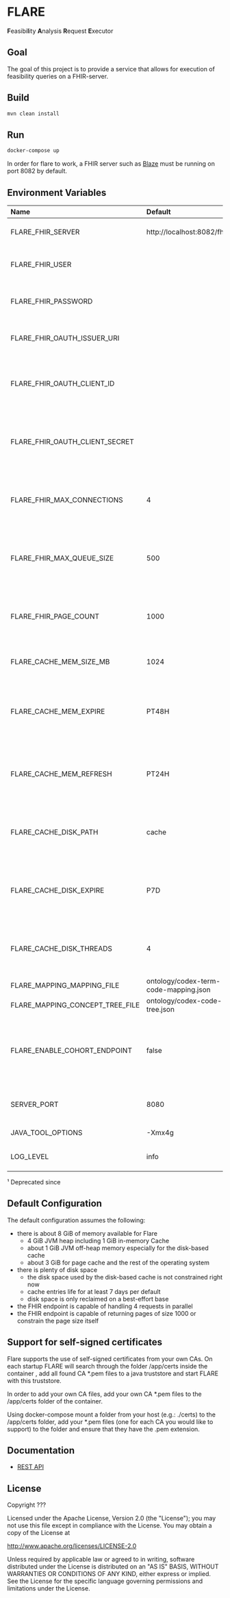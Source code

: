 # FLARE

**F**easibi**l**ity **A**nalysis **R**equest **E**xecutor

## Goal

The goal of this project is to provide a service that allows for execution of feasibility queries on a FHIR-server.

## Build

```sh
mvn clean install
```

## Run

```sh
docker-compose up
```

In order for flare to work, a FHIR server such as [Blaze](https://github.com/samply/blaze) must be running on port 8082 by default.

## Environment Variables

| Name                            | Default                               | Depr ¹ | Description                                                                                      |
|:--------------------------------|:--------------------------------------|--------|:-------------------------------------------------------------------------------------------------|
| FLARE_FHIR_SERVER               | http://localhost:8082/fhir            |        | The base URL of the FHIR server to use.                                                          |
| FLARE_FHIR_USER                 |                                       |        | The username to use for HTTP Basic Authentication.                                               |
| FLARE_FHIR_PASSWORD             |                                       |        | The password to use for HTTP Basic Authentication.                                               |
| FLARE_FHIR_OAUTH_ISSUER_URI     |                                       |        | The issuer URI of the OpenID Connect provider.                                                   |
| FLARE_FHIR_OAUTH_CLIENT_ID      |                                       |        | The client ID to use for authentication with OpenID Connect provider.                            |
| FLARE_FHIR_OAUTH_CLIENT_SECRET  |                                       |        | The client secret to use for authentication with OpenID Connect provider.                        |
| FLARE_FHIR_MAX_CONNECTIONS      | 4                                     |        | The maximum number of connections Flare opens towards the FHIR server.                           |
| FLARE_FHIR_MAX_QUEUE_SIZE       | 500                                   |        | The maximum number FHIR server requests Flare queues before returning an error.                  |
| FLARE_FHIR_PAGE_COUNT           | 1000                                  |        | The number of resources per page to request from the FHIR server.                                |
| FLARE_CACHE_MEM_SIZE_MB         | 1024                                  |        | The size of the in-memory cache in mebibytes.                                                    |
| FLARE_CACHE_MEM_EXPIRE          | PT48H                                 |        | The duration after which in-memory cache entries should expire in [ISO 8601 durations][1].       |
| FLARE_CACHE_MEM_REFRESH         | PT24H                                 |        | The duration after which in-memory cache entries should be refreshed in [ISO 8601 durations][1]. |
| FLARE_CACHE_DISK_PATH           | cache                                 |        | The name of the directory in which the on-disk cache should be written.                          |
| FLARE_CACHE_DISK_EXPIRE         | P7D                                   |        | The duration after which on-disk cache entries should expire in [ISO 8601 durations][1].         |
| FLARE_CACHE_DISK_THREADS        | 4                                     |        | The number of threads the disk cache should use for reading and writing entries.                 |
| FLARE_MAPPING_MAPPING_FILE      | ontology/codex-term-code-mapping.json | v2.4.0 | The mappings to use.                                                                             |
| FLARE_MAPPING_CONCEPT_TREE_FILE | ontology/codex-code-tree.json         | v2.4.0 | The code tree to use.                                                                            |
| FLARE_ENABLE_COHORT_ENDPOINT    | false                                 |        | Set to `true` to enable the cohort extraction endpoint, which returns the actual patient IDs.    |
| SERVER_PORT                     | 8080                                  |        | The port at which Flare provides its REST API.                                                   |
| JAVA_TOOL_OPTIONS               | -Xmx4g                                |        | JVM options \(Docker only\)                                                                      |
| LOG_LEVEL                       | info                                  |        | one of trace, debug, info, warn or error                                                         |

¹ Deprecated since

## Default Configuration

The default configuration assumes the following:

* there is about 8 GiB of memory available for Flare
  * 4 GiB JVM heap including 1 GiB in-memory Cache
  * about 1 GiB JVM off-heap memory especially for the disk-based cache
  * about 3 GiB for page cache and the rest of the operating system
* there is plenty of disk space
  * the disk space used by the disk-based cache is not constrained right now
  * cache entries life for at least 7 days per default
  * disk space is only reclaimed on a best-effort base
* the FHIR endpoint is capable of handling 4 requests in parallel
* the FHIR endpoint is capable of returning pages of size 1000 or constrain the page size itself

## Support for self-signed certificates

Flare supports the use of self-signed certificates from your own CAs.
On each startup FLARE will search through the folder /app/certs inside the container
, add all found CA *.pem files to a java truststore and start FLARE with this truststore.

In order to add your own CA files, add your own CA *.pem files to the /app/certs folder of the container.

Using docker-compose mount a folder from your host (e.g.: ./certs) to the /app/certs folder,
 add your *.pem files (one for each CA you would like to support) to the folder and ensure that they
have the .pem extension.

## Documentation

* [REST API](docs/api.md)

## License

Copyright ???

Licensed under the Apache License, Version 2.0 (the "License"); you may not use this file except in compliance with the License. You may obtain a copy of the License at

http://www.apache.org/licenses/LICENSE-2.0

Unless required by applicable law or agreed to in writing, software distributed under the License is distributed on an "AS IS" BASIS, WITHOUT WARRANTIES OR CONDITIONS OF ANY KIND, either express or implied. See the License for the specific language governing permissions and limitations under the License.

[1]: <https://en.wikipedia.org/wiki/ISO_8601>
